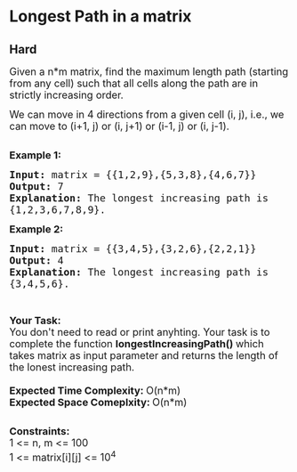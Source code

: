 # Longest Path in a matrix
##  Hard 
<div class="problem-statement">
                <p></p><p><span style="font-size:18px">Given a n*m&nbsp;matrix, find the maximum length path (starting from any cell) such that all cells along the path are in strictly increasing order.</span></p>

<p><span style="font-size:18px">We can move in 4 directions from a given cell (i, j), i.e., we can move to (i+1, j) or (i, j+1) or (i-1, j) or (i, j-1).</span><br>
&nbsp;</p>

<p><span style="font-size:18px"><strong>Example 1:</strong></span></p>

<pre><span style="font-size:18px"><strong>Input: </strong>matrix = {{1,2,9},{5,3,8},{4,6,7}}
<strong>Output: </strong>7
<strong>Explanation: </strong>The longest increasing path is
{1,2,3,6,7,8,9}.</span>
</pre>

<p><span style="font-size:18px"><strong>Example 2:</strong></span></p>

<pre><span style="font-size:18px"><strong>Input: </strong>matrix = {{3,4,5},{3,2,6},{2,2,1}}
<strong>Output: </strong>4
<strong>Explanation: </strong>The longest increasing path is
{3,4,5,6}.</span>
</pre>

<p>&nbsp;</p>

<p><span style="font-size:18px"><strong>Your Task:</strong><br>
You don't need to read or print anyhting. Your task is to complete the function&nbsp;<strong>longestIncreasingPath()&nbsp;</strong>which takes matrix as input parameter and returns the length of the lonest increasing path.<br>
<br>
<strong>Expected Time Complexity:&nbsp;</strong>O(n*m)<br>
<strong>Expected Space Comeplxity:&nbsp;</strong>O(n*m)</span><br>
&nbsp;</p>

<p><span style="font-size:18px"><strong>Constraints:</strong><br>
1 &lt;= n, m &lt;= 100<br>
1 &lt;= matrix[i][j] &lt;= 10<sup>4</sup></span></p>
 <p></p>
            </div>